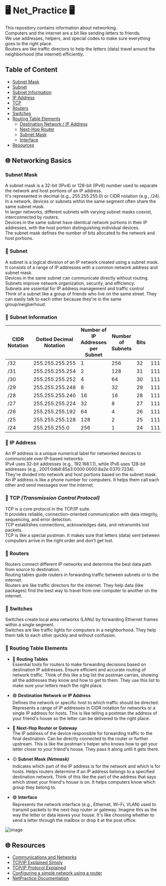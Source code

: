 # 🖥️ Net_Practice 🖥️

This repository contains information about networking. <br>
Computers and the internet are a bit like sending letters to friends. <br>
We use addresses, helpers, and special codes to make sure everything goes to the right place. <br>
Routers are like traffic directors to help the letters (data) travel around the neighborhood (the internet) efficiently.

## Table of Content

- [Subnet Mask](#Subnet-Mask)
- [Subnet](#📨-Subnet)
- [Subnet Information](#📨-Subnet-Information)
- [IP Address](#📨-IP-Address)
- [TCP](#📨-TCP-(Transmission-Control-Protocol))
- [Routers](#📨-Routers)
- [Switches](#📨-Switches)
- [Routing Table Elements](#📨-Routing-Table-Elements)
    - [Destination Network / IP Address](#📨-Destination-Network-or-IP-Address)
    - [Next-Hop Router](#📨-Next-Hop-Router-or-Gateway)
    - [Subnet Mask](#📨-Subnet-Mask-(Netmask))
    - [Interface](#📨-Interface)
- [Resources](#🌐-Resources)

## 🌐 Networking Basics

### Subnet Mask
A subnet mask is a 32-bit (IPv4) or 128-bit (IPv6) number used to separate the network and host portions of an IP address. <br>
It's represented in decimal (e.g., 255.255.255.0) or CIDR notation (e.g., /24). <br>
In a network, devices or subnets within the same segment often share the same subnet mask. <br>
In larger networks, different subnets with varying subnet masks coexist, interconnected by routers. <br>
Devices in the same subnet have identical network portions in their IP addresses, with the host portion distinguishing individual devices. <br>
The subnet mask defines the number of bits allocated to the network and host portions.

### 📨 Subnet
A subnet is a logical division of an IP network created using a subnet mask. <br>
It consists of a range of IP addresses with a common network address and subnet mask. <br>
Devices in the same subnet can communicate directly without routing. <br>
Subnets improve network organization, security, and efficiency. <br>
Subnets are sssential for IP address management and traffic control <br>
Think of a subnet like a group of friends who live on the same street. They can easily talk to each other because they're in the same group/neigberhoud. <br>

### 📨 Subnet Information

| CIDR Notation | Dotted Decimal Notation | Number of IP Addresses per Subnet | Number of Subnets | Bits  | Binary |
|---------------|-------------------------|-----------------------------------|-------------------|-------|-------------------------------------|
| /32           | 255.255.255.255         | 1                                 | 256               | 32    | 11111111.11111111.11111111.11111111 |
| /31           | 255.255.255.254         | 2                                 | 128               | 31    | 11111111.11111111.11111111.11111110 |
| /30           | 255.255.255.252         | 4                                 | 64                | 30    | 11111111.11111111.11111111.11111100 |
| /29           | 255.255.255.248         | 8                                 | 32                | 29    | 11111111.11111111.11111111.11111000 |
| /28           | 255.255.255.240         | 16                                | 16                | 28    | 11111111.11111111.11111111.11110000 |
| /27           | 255.255.255.224         | 32                                | 8                 | 27    | 11111111.11111111.11111111.11100000 |
| /26           | 255.255.255.192         | 64                                | 4                 | 26    | 11111111.11111111.11111111.11000000 |
| /25           | 255.255.255.128         | 128                               | 2                 | 25    | 11111111.11111111.11111111.10000000 |
| /24           | 255.255.255.0           | 256                               | 1                 | 24    | 11111111.11111111.11111111.00000000 |


### 📨 IP Address
An IP address is a unique numerical label for networked devices to communicate over IP-based networks. <br>
IPv4 uses 32-bit addresses (e.g., 192.168.1.1), while IPv6 uses 128-bit addresses (e.g., 2001:0db8:85a3:0000:0000:8a2e:0370:7334). <br>
They're divided into network and host portions based on the subnet mask. <br>
An IP address is like a phone number for computers. It helps them call each other and send messages over the internet. <br>

### 📨 TCP *(Transmission Control Protocol)*
TCP is a core protocol in the TCP/IP suite. <br>
It provides reliable, connection-oriented communication with data integrity, sequencing, and error detection. <br>
TCP establishes connections, acknowledges data, and retransmits lost packets. <br>
TCP is like a special postman. It makes sure that letters (data) sent between computers arrive in the right order and don't get lost. <br>

### 📨 Routers
Routers connect different IP networks and determine the best data path from source to destination. <br>
Routing tables guide routers in forwarding traffic between subnets or to the internet. <br>
Routers are like traffic directors for the internet. They help data (like packages) find the best way to travel from one computer to another on the internet. <br>

### 📨 Switches
Switches create local area networks (LANs) by forwarding Ethernet frames within a single segment. <br>
Switches are like traffic lights for computers in a neighborhood. They help them talk to each other quickly and without confusion. <br>

### 📨 Routing Table Elements
-  🔵 **Routing Tables** <br>
Essential tools for routers to make forwarding decisions based on destination IP addresses.
Ensure efficient and accurate routing of network traffic.
Think of this like a big list the postman carries, showing all the addresses they know and how to get to them. They use this list to make sure your letters reach the right place.

-  🟢 **Destination Network or IP Address** <br>
Defines the network or specific host to which traffic should be directed.
Represents a range of IP addresses in CIDR notation for networks or a single IP address for hosts.
This is like telling a postman the address of your friend's house so the letter can be delivered to the right place.

-  🔴 **Next-Hop Router or Gateway** <br>
The IP address of the device responsible for forwarding traffic to the final destination.
Can be directly connected to the router or further upstream.
This is like the postman's helper who knows how to get your letter closer to your friend's house. They pass it along until it gets there.

-  🟡 **Subnet Mask *(Netmask)*** <br>
Indicates which part of the IP address is for the network and which is for hosts.
Helps routers determine if an IP address belongs to a specified destination network.
Think of this like the part of the address that says which street your friend's house is on. It helps computers know which group they belong to.

-  🟣 **Interface** <br>
Represents the network interface (e.g., Ethernet, Wi-Fi, VLAN) used to transmit packets to the next-hop router or gateway.
Imagine this as the way the letter or data leaves your house. It's like choosing whether to send a letter through the mailbox or drop it at the post office.

![image](https://github.com/JoviMetzger/42Project-Net_Practice/assets/117259075/8d2ad1d7-c63c-4a29-8239-c740678cce71)


## 🌐 Resources

- [Communications and Networks](https://sites.ualberta.ca/dept/chemeng/AIX-43/share/man/info/C/a_doc_lib/aixbman/commadmn/tcp_address.htm#:~:text=TCP%2FIP%20requires%20a%20unique,is%20using%20a%20name%20server.)
- [TCP/IP Explained Simply](https://www.youtube.com/watch?v=tnAW02zvFhU)
- [TCP/IP Protocol Explained](https://www.youtube.com/watch?v=CsektxtqA8c)
- [Configuring a simple network using a router](https://www.youtube.com/watch?v=jhcLWP-SyyE)
- [NetPractice Documentation](https://medium.com/@imyzf/netpractice-2d2b39b6cf0a)
